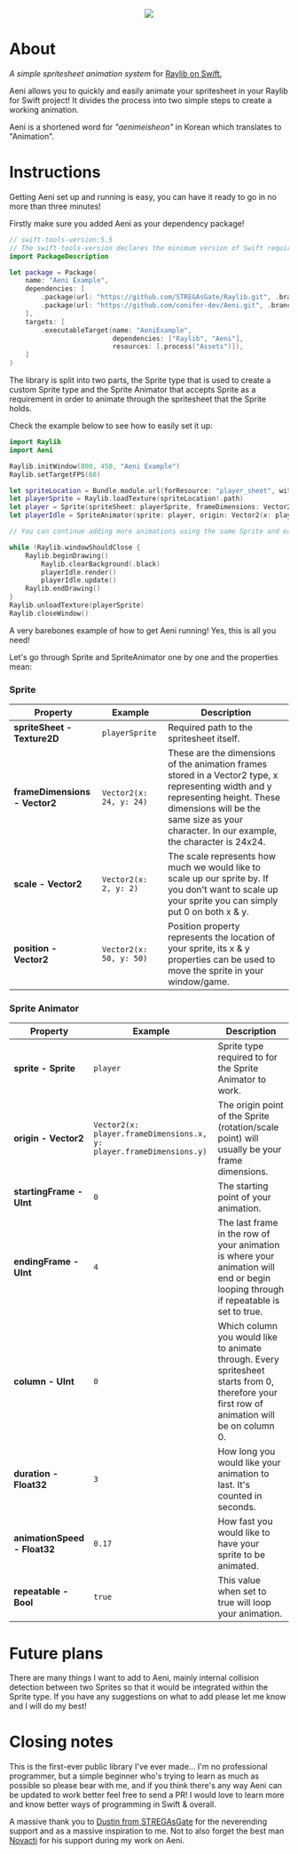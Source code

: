 <p align="center">
  <img src="https://i.imgur.com/uYwVATH.png" />
</p>

# About
*A simple spritesheet animation system* for [Raylib on Swift.](https://github.com/STREGAsGate/Raylib)

Aeni allows you to quickly and easily animate your spritesheet in your Raylib for Swift project! It divides the process into two simple steps to create a working animation.

Aeni is a shortened word for *"aenimeisheon"* in Korean which translates to "Animation".

Instructions
=====
Getting Aeni set up and running is easy, you can have it ready to go in no more than three minutes! 

Firstly make sure you added Aeni as your dependency package!

```swift
// swift-tools-version:5.5
// The swift-tools-version declares the minimum version of Swift required to build this package.
import PackageDescription

let package = Package(
    name: "Aeni Example",
    dependencies: [
        .package(url: "https://github.com/STREGAsGate/Raylib.git", .branch("master")),
        .package(url: "https://github.com/conifer-dev/Aeni.git", .branch("main"))
    ],
    targets: [
        .executableTarget(name: "AeniExample",
                          dependencies: ["Raylib", "Aeni"],
                          resources: [.process("Assets")]),
    ]
)
```

The library is split into two parts, the Sprite type that is used to create a custom Sprite type and the Sprite Animator that accepts Sprite as a requirement in order to animate through the spritesheet that the Sprite holds.

Check the example below to see how to easily set it up:

```swift
import Raylib
import Aeni

Raylib.initWindow(800, 450, "Aeni Example")
Raylib.setTargetFPS(60)

let spriteLocation = Bundle.module.url(forResource: "player_sheet", withExtension: "png")
let playerSprite = Raylib.loadTexture(spriteLocation!.path)
let player = Sprite(spriteSheet: playerSprite, frameDimensions: Vector2(x: 24, y: 24), scale: Vector2(x: 2, y: 2), position: Vector2(x: 50, y: 50))
let playerIdle = SpriteAnimator(sprite: player, origin: Vector2(x: player.frameDimensions.x, y: player.frameDimensions.y), rotation: 0, startingFrame: 0, endingFrame: 4, column: 0, duration: 0, animationSpeed: 0.17, repeatable: true, tintColor: .white)

// You can continue adding more animations using the same Sprite and easily swap them around using a variable that holds the current animation or store them in a dictionary.

while !Raylib.windowShouldClose {
    Raylib.beginDrawing()
        Raylib.clearBackground(.black)
        playerIdle.render()
        playerIdle.update()
    Raylib.endDrawing()
}
Raylib.unloadTexture(playerSprite)
Raylib.closeWindow()
```

A very barebones example of how to get Aeni running! Yes, this is all you need!

Let's go through Sprite and SpriteAnimator one by one and the properties mean:

### Sprite

| Property    | Example               | Description                                                                                                                                                                               |
| ----------|-----------------------|-------------------------------------------------------------------------------------------------------------------------------------------------------------------------------------------|
| __spriteSheet - Texture2D__ | `playerSprite`  | Required path to the spritesheet itself.
| __frameDimensions - Vector2__ | `Vector2(x: 24, y: 24)`   | These are the dimensions of the animation frames stored in a Vector2 type, x representing width and y representing height. These dimensions will be the same size as your character. In our example, the character is 24x24. |
| __scale - Vector2__   | `Vector2(x: 2, y: 2)` | The scale represents how much we would like to scale up our sprite by. If you don't want to scale up your sprite you can simply put 0 on both x & y.                                              |
| __position - Vector2__ | `Vector2(x: 50, y: 50)`  | Position property represents the location of your sprite, its x & y properties can be used to move the sprite in your window/game.| 


### Sprite Animator

| Property    | Example               | Description                                                                                                                                                                               |
| ----------|-----------------------|-------------------------------------------------------------------------------------------------------------------------------------------------------------------------------------------|
| __sprite - Sprite__ | `player`  | Sprite type required to for the Sprite Animator to work.
| __origin - Vector2__ | `Vector2(x: player.frameDimensions.x, y: player.frameDimensions.y)`   | The origin point of the Sprite (rotation/scale point) will usually be your frame dimensions. |
| __startingFrame - UInt__   | `0` | The starting point of your animation.                                              |
| __endingFrame - UInt__ | `4`  | The last frame in the row of your animation is where your animation will end or begin looping through if repeatable is set to true.| 
| __column - UInt__ | `0`  | Which column you would like to animate through. Every spritesheet starts from 0, therefore your first row of animation will be on column 0.| 
| __duration - Float32__ | `3`  | How long you would like your animation to last. It's counted in seconds.| 
| __animationSpeed - Float32__ | `0.17`  | How fast you would like to have your sprite to be animated.| 
| __repeatable - Bool__ | `true`  | This value when set to true will loop your animation.| 

Future plans
=====
There are many things I want to add to Aeni, mainly internal collision detection between two Sprites so that it would be integrated within the Sprite type. If you have any suggestions on what to add please let me know and I will do my best!

Closing notes
=====
This is the first-ever public library I've ever made... I'm no professional programmer, but a simple beginner who's trying to learn as much as possible so please bear with me, and if you think there's any way Aeni can be updated to work better feel free to send a PR! I would love to learn more and know better ways of programming in Swift & overall.

A massive thank you to [Dustin from STREGAsGate](https://github.com/STREGAsGate) for the neverending support and as a massive inspiration to me. Not to also forget the best man [Novacti](https://github.com/novacti3) for his support during my work on Aeni.

